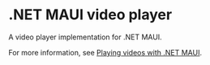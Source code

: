 # .NET MAUI video player

A video player implementation for .NET MAUI.

For more information, see [Playing videos with .NET MAUI](https://www.davidbritch.com/2022/07/playing-video-with-net-maui_28.html).
